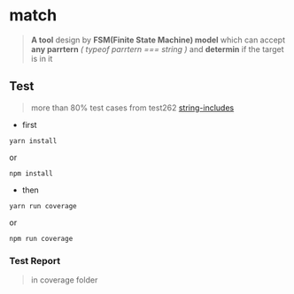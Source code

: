 # match
> **A tool** design by __FSM(Finite State Machine) model__ which can accept **any parrtern** _( typeof parrtern === string )_ and
**determin** if the target is in it

## Test
> more than 80% test cases from test262 [string-includes](https://github.com/tc39/test262/blob/ee3715ee56744ccc8aeb22a921f442e98090b3c1/implementation-contributed/v8/mjsunit/es6/string-includes.js)

* first

```code
yarn install
```
or
```code
npm install
```

* then

```code
yarn run coverage
```
or
```code
npm run coverage
```

### Test Report

> in coverage folder
